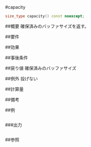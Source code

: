 #capacity
```cpp
size_type capacity() const noexcept;
```

##概要
確保済みのバッファサイズを返す。


##要件



##効果



##事後条件



##戻り値
確保済みのバッファサイズ


##例外
投げない


##計算量



##備考



##例

```cpp
```

###出力
```
```

##参照

